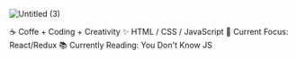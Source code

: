 ![Untitled (3)](https://user-images.githubusercontent.com/34781875/89134495-56fc4d80-d4eb-11ea-9892-c11278feb1e1.png)

 :coffee:  Coffe + Coding + Creativity
 ✨  HTML / CSS / JavaScript
 🌱  Current Focus: React/Redux
 📚  Currently Reading: You Don't Know JS
